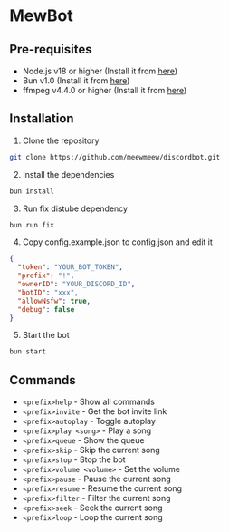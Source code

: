 # MewBot

## Pre-requisites

- Node.js v18 or higher (Install it from [here](https://nodejs.org/en/download/))
- Bun v1.0 (Install it from [here](bun.sh))
- ffmpeg v4.4.0 or higher (Install it from [here](https://ffmpeg.org/download.html))

## Installation

1. Clone the repository

```bash
git clone https://github.com/meewmeew/discordbot.git
```

2. Install the dependencies

```bash
bun install
```

3. Run fix distube dependency

```bash
bun run fix
```

4. Copy config.example.json to config.json and edit it

```json
{
  "token": "YOUR_BOT_TOKEN",
  "prefix": "!",
  "ownerID": "YOUR_DISCORD_ID",
  "botID": "xxx",
  "allowNsfw": true,
  "debug": false
}
```

5. Start the bot

```bash
bun start
```

## Commands

- `<prefix>help` - Show all commands
- `<prefix>invite` - Get the bot invite link
- `<prefix>autoplay` - Toggle autoplay
- `<prefix>play <song>` - Play a song
- `<prefix>queue` - Show the queue
- `<prefix>skip` - Skip the current song
- `<prefix>stop` - Stop the bot
- `<prefix>volume <volume>` - Set the volume
- `<prefix>pause` - Pause the current song
- `<prefix>resume` - Resume the current song
- `<prefix>filter` - Filter the current song
- `<prefix>seek` - Seek the current song
- `<prefix>loop` - Loop the current song
